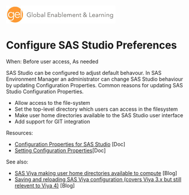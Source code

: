 ![Global Enablement & Learning](/img/gel_banner_logo_tech-partners.jpg)

# Configure SAS Studio Preferences

<!--
SortString: 0290
Description: Configure SAS Studio Preferences
Tags: New,Initial,Done
Topic: SAS Administration
Essential: -
Authors: Gerry Nelson
-->
When: Before user access, As needed

SAS Studio can be configured to adjust default behavour. In SAS Environment Manager an administrator can change SAS Studio behaviour by updating Configuration Properties. Common reasons for updating SAS Studio Configuration Properties.

* Allow access to the file-system
* Set the top-level directory which users can access in the filesystem
* Make user home directories available to the SAS Studio user interface
* Add support for GIT integration

Resources:

* [Configuration Properties for SAS Studio](https://go.documentation.sas.com/doc/en/webeditorcdc/default/webeditorag/n0ivozv0jsbj2un1bn6c50x95lw7.htm) [Doc]
* [Setting Configuration Properties](https://go.documentation.sas.com/doc/en/webeditorcdc/default/webeditorag/p1croko9cfg78vn1bsv6x390lioz.htm)[Doc]

See also:

* [SAS Viya making user home directories available to compute](https://communities.sas.com/t5/SAS-Communities-Library/SAS-Viya-making-user-home-directories-available-to-compute/ta-p/717561) [Blog]
* [Saving and reloading SAS Viya configuration (covers Viya 3.x but still relevent to Viya 4)](https://blogs.sas.com/content/sgf/2018/06/08/saving-and-reloading-sas-viya-configuration/#:~:text=With%20the%20configuration%20CLI%2C%20once%20you%20have%20the,systems%20configuration.%20How%20to%20save%20and%20reload%20configuration) [Blog]
